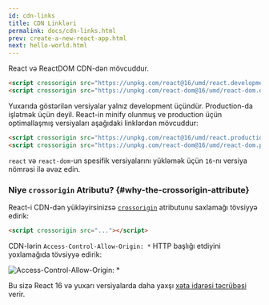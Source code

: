 ```yaml
---
id: cdn-links
title: CDN Linkləri
permalink: docs/cdn-links.html
prev: create-a-new-react-app.html
next: hello-world.html
---
```


React və ReactDOM CDN-dən mövcuddur.

```html
<script crossorigin src="https://unpkg.com/react@16/umd/react.development.js"></script>
<script crossorigin src="https://unpkg.com/react-dom@16/umd/react-dom.development.js"></script>
```

Yuxarıda göstərilən versiyalar yalnız development üçündür. Production-da işlətmək üçün deyil. React-in minify olunmuş ve production üçün optimallaşmış versiyaları aşağıdaki linklərdən mövcuddur:

```html
<script crossorigin src="https://unpkg.com/react@16/umd/react.production.min.js"></script>
<script crossorigin src="https://unpkg.com/react-dom@16/umd/react-dom.production.min.js"></script>
```

`react` və `react-dom`-un spesifik versiyalarını yükləmək üçün `16`-nı versiya nömrəsi ilə əvəz edin.

### Niye `crossorigin` Atributu? {#why-the-crossorigin-attribute}

React-i CDN-dən yükləyirsinizsə [`crossorigin`](https://developer.mozilla.org/en-US/docs/Web/HTML/CORS_settings_attributes) atributunu saxlamağı tövsiyyə edirik:

```html
<script crossorigin src="..."></script>
```

CDN-lərin `Access-Control-Allow-Origin: *` HTTP başlığı etdiyini yoxlamağıda tövsiyyə edirik:

![Access-Control-Allow-Origin: *](../images/docs/cdn-cors-header.png)

Bu sizə React 16 və yuxarı versiyalarda daha yaxşı [xəta idarəsi təcrübəsi](/blog/2017/07/26/error-handling-in-react-16.html) verir.
